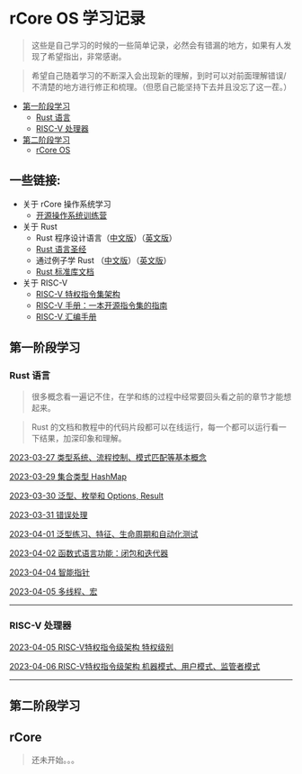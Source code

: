 # rCore OS 学习记录

> 这些是自己学习的时候的一些简单记录，必然会有错漏的地方，如果有人发现了希望指出，非常感谢。

> 希望自己随着学习的不断深入会出现新的理解，到时可以对前面理解错误/不清楚的地方进行修正和梳理。（但愿自己能坚持下去并且没忘了这一茬。）

* [第一阶段学习](#1)
  * [Rust 语言](#1.1)
  * [RISC-V 处理器](#1.2)
* [第二阶段学习](#2)
  * [rCore OS](#2.1)

## 一些链接:
- 关于 rCore 操作系统学习
  - [开源操作系统训练营](https://github.com/LearningOS)
- 关于 Rust
  - Rust 程序设计语言（[中文版](https://kaisery.github.io/trpl-zh-cn/title-page.html)）（[英文版](https://doc.rust-lang.org/stable/book/title-page.html)）
  - [Rust 语言圣经](https://course.rs)
  - 通过例子学 Rust （[中文版](https://rustwiki.org/zh-CN/rust-by-example/)）（[英文版](https://doc.rust-lang.org/rust-by-example/)）
  - [Rust 标准库文档](https://doc.rust-lang.org/std/index.html)
- 关于 RISC-V
  - [RISC-V 特权指令集架构](https://content.riscv.org/wp-content/uploads/2018/05/riscv-privileged-BCN.v7-2.pdf)
  - [RISC-V 手册：一本开源指令集的指南](http://riscvbook.com/chinese/RISC-V-Reader-Chinese-v2p1.pdf)
  - [RISC-V 汇编手册](https://github.com/riscv-non-isa/riscv-asm-manual/blob/master/riscv-asm.md)


<h2 id="1">第一阶段学习</h2>

<h3 id="1.1">Rust 语言</h3>

> 很多概念看一遍记不住，在学和练的过程中经常要回头看之前的章节才能想起来。

> Rust 的文档和教程中的代码片段都可以在线运行，每一个都可以运行看一下结果，加深印象和理解。

[2023-03-27 类型系统、流程控制、模式匹配等基本概念](rust/20230327.md)

[2023-03-29 集合类型 HashMap](rust/20230329.md)

[2023-03-30 泛型、枚举和 Options, Result](rust/20230330.md)

[2023-03-31 错误处理](rust/20230331.md)

[2023-04-01 泛型练习、特征、生命周期和自动化测试](rust/20230401.md)

[2023-04-02 函数式语言功能：闭包和迭代器](rust/20230402.md)

[2023-04-04 智能指针](rust/20230404.md)

[2023-04-05 多线程、宏](rust/20230405.md)

---

<h3 id="1.2">RISC-V 处理器</h3>

[2023-04-05 RISC-V特权指令级架构 特权级别](riscv/20230405.md)

[2023-04-06 RISC-V特权指令级架构 机器模式、用户模式、监管者模式](riscv/20230406.md)

---

<h2 id="2">第二阶段学习</h2>

<h2 id="2.1">rCore</h2>

> 还未开始。。。
